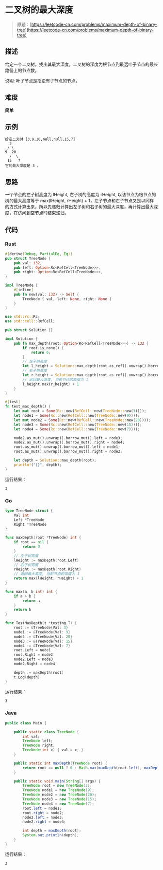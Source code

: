 # 二叉树的最大深度

> 原题：[https://leetcode-cn.com/problems/maximum-depth-of-binary-tree](https://leetcode-cn.com/problems/maximum-depth-of-binary-tree)

## 描述

给定一个二叉树，找出其最大深度。二叉树的深度为根节点到最远叶子节点的最长路径上的节点数。

说明: 叶子节点是指没有子节点的节点。

## 难度

**简单**

## 示例

```
给定二叉树 [3,9,20,null,null,15,7]
  3
 / \
9  20
  /  \
 15   7
它的最大深度是 3 。
```

## 思路

一个节点的左子树高度为 lHeight, 右子树的高度为 rHeight, 以该节点为根节点的树的最大高度等于 max(lHeight, rHeight) + 1，左子节点和右子节点又是以同样的方式计算出来，所以先递归计算出左子树和右子树的最大深度，再计算出最大深度，在访问到空节点时结束递归。

## 代码

### Rust

```rust
#[derive(Debug, PartialEq, Eq)]
pub struct TreeNode {
    pub val: i32,
    pub left: Option<Rc<RefCell<TreeNode>>>,
    pub right: Option<Rc<RefCell<TreeNode>>>,
}

impl TreeNode {
    #[inline]
    pub fn new(val: i32) -> Self {
        TreeNode { val, left: None, right: None }
    }
}

use std::rc::Rc;
use std::cell::RefCell;

pub struct Solution {}

impl Solution {
    pub fn max_depth(root: Option<Rc<RefCell<TreeNode>>>) -> i32 {
        if root.is_none() {
            return 0;
        }
        // 左子树高度
        let l_height = Solution::max_depth(root.as_ref().unwrap().borrow().left.clone());
        // 右子树高度
        let r_height = Solution::max_depth(root.as_ref().unwrap().borrow().right.clone());
        // 返回最大高度, 当前节点的高度为 1
        l_height.max(r_height) + 1
    }
}
```

```rust
#[test]
fn test_max_depth() {
    let mut root = Some(Rc::new(RefCell::new(TreeNode::new(3))));
    let node1 = Some(Rc::new(RefCell::new(TreeNode::new(9))));
    let mut node2 = Some(Rc::new(RefCell::new(TreeNode::new(20))));
    let node3 = Some(Rc::new(RefCell::new(TreeNode::new(15))));
    let node4 = Some(Rc::new(RefCell::new(TreeNode::new(7))));

    node2.as_mut().unwrap().borrow_mut().left = node3;
    node2.as_mut().unwrap().borrow_mut().right = node4;
    root.as_mut().unwrap().borrow_mut().left = node1;
    root.as_mut().unwrap().borrow_mut().right = node2;

    let depth = Solution::max_depth(root);
    println!("{}", depth);
}
```

运行结果：

```
3
```

### Go

```go
type TreeNode struct {
    Val int
    Left *TreeNode
    Right *TreeNode
}

func maxDepth(root *TreeNode) int {
    if root == nil {
        return 0
    }
    // 左子树高度
    lHeight := maxDepth(root.Left)
    // 右子树高度
    rHeight := maxDepth(root.Right)
    // 返回最大高度, 当前节点的高度为 1
    return max(lHeight, rHeight) + 1
}

func max(a, b int) int {
    if a > b {
        return a
    }
    return b
}
```

```go
func TestMaxDepth(t *testing.T) {
    root := &TreeNode{Val: 3}
    node1 := &TreeNode{Val: 9}
    node2 := &TreeNode{Val: 20}
    node3 := &TreeNode{Val: 15}
    node4 := &TreeNode{Val: 7}
    root.Left = node1
    root.Right = node2
    node2.Left = node3
    node2.Right = node4

    depth := maxDepth(root)
    t.Log(depth)
}
```

运行结果：

```
3
```

### Java

```java
public class Main {

    public static class TreeNode {
        int val;
        TreeNode left;
        TreeNode right;
        TreeNode(int x) { val = x; }
    }

    public static int maxDepth(TreeNode root) {
        return root == null ? 0 : Math.max(maxDepth(root.left), maxDepth(root.right)) + 1;
    }

    public static void main(String[] args) {
        TreeNode root = new TreeNode(3);
        TreeNode node1 = new TreeNode(9);
        TreeNode node2 = new TreeNode(20);
        TreeNode node3 = new TreeNode(15);
        TreeNode node4 = new TreeNode(7);
        root.left = node1;
        root.right = node2;
        node2.left = node3;
        node2.right = node4;

        int depth = maxDepth(root);
        System.out.println(depth);
    }
}
```

运行结果：

```
3
```

